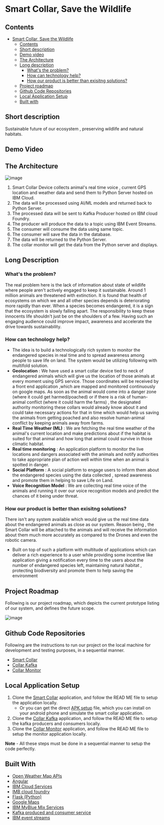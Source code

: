 # Smart Collar, Save the Wildlife

## Contents
- [Smart Collar, Save the Wildlife](#submission-or-project-name)
    - [Contents](#contents)
    - [Short description](#short-description)
  - [Demo video](#demo-video)
  - [The Architecture](#the-architecture)
  - [Long description](#long-description)
    - [What's the problem?](#whats-the-problem)
    - [How can technology help?](#how-can-technology-help)
    - [How our product is better than exisitng solutions?](#how-our-product-is-better-than-exisitng-solutions)
  - [Project roadmap](#project-roadmap)
  - [Github Code Repositories](#github-code-repositories)
  - [Local Application Setup](#local-application-setup)
  - [Built with](#built-with)
 
## Short description

Sustainable future of our ecosystem , preserving wildlife and natural habitats.

## Demo Video

## The Architecture

![image](https://user-images.githubusercontent.com/25299400/122579914-0b0ab680-d073-11eb-9f71-9fa5adcd23ed.png)

1. Smart Collar Device collects animal's real time voice , current GPS location and weather data and send them to Python Server hosted on IBM Cloud.
2. The data will be processed using AI/ML models and returned back to Python Server.
3. The processed data will be sent to Kafka Producer hosted on IBM cloud Foundry.
4. The producer will produce the data to a topic using IBM Event Streams.
5. The consumer will consume the data using same topic.
6. The consumer will save the data in the database.
7. The data will be returned to the Python Server.
8. The collar monitor  will get the data from the Python server and displays.

## Long Description

### What's the problem?

The real problem here is the lack of information about state of wildlife where people aren't actively engaged to keep it sustainable. Around 1 million animals are threatened with extinction. It is found that health of ecosystems on which we and all other species depends is deteriorating more rapidly than ever. When a species becomes endangered, it is a sign that the ecosystem is slowly falling apart. The responsibility to keep these innocents life shouldn't just be on the shoulders of a few. Having such an engaging audience could improve impact, awareness and accelerate the drive towards sustainability.

### How can technology help?

- The idea is to build a technologically rich system to monitor the endangered species in real time and to spread awareness among people to save life on land. The system would be utilizing following with multifold solution.
- **Geolocation** : We have used a smart collar device tied to neck of endangered animals which will give us the location of those animals at every moment using GPS service. Those coordinates will be received by a front end application ,which are mapped and monitored continuously on google maps. As soon as the animal would come into a danger zone (where it could get harmed/poached) or if there is a risk of human-animal conflict (where it could harm the farms) , the  designated authority monitoring these collars would already know about it and could take necessary actions for that in time which would help us saving the animals from getting poached and also resolve human-animal conflict by keeping animals away from farms.
- **Real Time Weather (ML)** : We are fetching the real time weather of the animal's current location and make predictions about if the habitat is suited for that animal and how long that animal could survive in those climatic habitat.
- **Real time monitoring** : An application platform to monitor the live locations and dangers associated with the animals and notify authorities to take appropriate plan of action well within time when an animal is spotted in danger.
- **Social Platform** : A social platform to engage users to inform them about the endangered species using the data collected , spread awareness and promote them in helping to save Life on Land.
- **Voice Recognition Model** : We are collecting real time voice of the animals and running it over our voice recognition models and predict the chances of it being under threat.

### How our product is better than exisitng solutions?

There isn't any system available which would give us the real time data about the endangered animals as close as our system. Reason being , the Smart Collar will be attached to the animals and will receive the information about them much more accurately as compared to the Drones and even the robotic camera.

- Built on top of such a platform with multitude of applications which can deliver a rich experience to a user while providing some incentive like application giving a notification every time to the users about the number of endangered species left, maintaining natural habitat , protecting biodiversity and promote them to help saving the environment

## Project Roadmap

Following is our project roadmap, which depicts the current prototype listing of our system, and defines the future scope. 

![image](https://user-images.githubusercontent.com/25299400/122579972-19f16900-d073-11eb-9c27-74db226d9f0c.png)

## Github Code Repositories

Following are the instructions to run our project on the local machine for development and testing purposes, in a sequential manner.

- [Smart Collar](https://github.com/chhabrabhishek/Collar)
- [Collar Kafka](https://github.com/chhabrabhishek/collar_kafka)
- [Collar Monitor](https://github.com/chhabrabhishek/collar_monitor)

## Local Application Setup

1. Clone the [Smart Collar](https://github.com/chhabrabhishek/Collar) application, and follow the READ ME file to setup the application locally.
    - Or you can get the direct [APK setup](https://github.com/chhabrabhishek/Collar/blob/master/app-debug.apk) file, which you can install on your android phone and simulate the smart collar application.
2. Clone the [Collar Kafka](https://github.com/chhabrabhishek/collar_kafka) application, and follow the READ ME file to setup the kafka producers and consumers locally.
3. Clone the [Collar Monitor](https://github.com/chhabrabhishek/collar_monitor) application, and follow the READ ME file to setup the monitor application locally.

**Note** - All these steps must be done in a sequential manner to setup the code perfectly.

## Built With

- [Open Weather Map APIs](https://openweathermap.org/api)
- [Angular](https://angular.io/)
- [IBM Cloud Services](https://www.ibm.com/in-en/cloud/cloud-foundry)
- [IMB cloud foundry](https://cloud.ibm.com/catalog)
- [Flask (Python)](https://flask.palletsprojects.com/en/2.0.x/)
- [Google Maps](https://www.google.com/maps)
- [IBM MyBlue Mix Services](https://www.ibm.com/support/pages/overview-ibm-bluemix)
- [Kafka produced and consumer service](https://kafka.apache.org/)
- [IBM event streams](https://cloud.ibm.com/catalog/services/event-streams)

